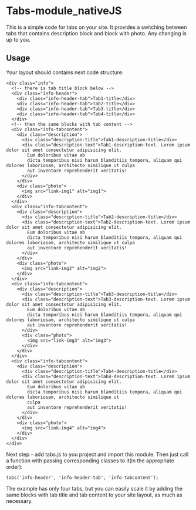 # Tabs-module_nativeJS
  This is a simple code for tabs on your site. It provides a switching between tabs that contains description block and block with photo. Any changing is up to you.
## Usage
  Your layout should contains next code structure:
```
<div class="info">
  <!-- there is tab title block below -->
  <div class="info-header">
    <div class="info-header-tab">Tab1-title</div>
    <div class="info-header-tab">Tab2-title</div>
    <div class="info-header-tab">Tab3-title</div>
    <div class="info-header-tab">Tab4-title</div>
  </div>
  <!-- then the same blocks with tab content -->
  <div class="info-tabcontent">
    <div class="description">
      <div class="description-title">Tab1-description-title</div>
      <div class="description-text">Tab1-description-text. Lorem ipsum dolor sit amet consectetur adipisicing elit.
        Eum doloribus vitae ab
        dicta temporibus nisi harum blanditiis tempora, aliquam qui dolores laboriosam, architecto similique ut culpa
        aut inventore reprehenderit veritatis!
      </div>
    </div>
    <div class="photo">
      <img src="link-img1" alt="img1">
    </div>
  </div>
  <div class="info-tabcontent">
    <div class="description">
      <div class="description-title">Tab2-description-title</div>
      <div class="description-text">Tab2-description-text. Lorem ipsum dolor sit amet consectetur adipisicing elit.
        Eum doloribus vitae ab
        dicta temporibus nisi harum blanditiis tempora, aliquam qui dolores laboriosam, architecto similique ut culpa
        aut inventore reprehenderit veritatis!
      </div>
    </div>
    <div class="photo">
      <img src="link-img2" alt="img2">
    </div>
  </div>
  <div class="info-tabcontent">
    <div class="description">
      <div class="description-title">Tab3-description-title</div>
      <div class="description-text">Tab3-description-text. Lorem ipsum dolor sit amet consectetur adipisicing elit.
        Eum doloribus vitae ab
        dicta temporibus nisi harum blanditiis tempora, aliquam qui dolores laboriosam, architecto similique ut culpa
        aut inventore reprehenderit veritatis!
      </div>
      <div class="photo">
        <img src="link-img3" alt="img3">
      </div>
    </div>
  </div>
  <div class="info-tabcontent">
    <div class="description">
      <div class="description-title">Tab4-description-title</div>
      <div class="description-text">Tab4-description-text. Lorem ipsum dolor sit amet consectetur adipisicing elit.
        Eum doloribus vitae ab
        dicta temporibus nisi harum blanditiis tempora, aliquam qui dolores laboriosam, architecto similique ut
        culpa
        aut inventore reprehenderit veritatis!
      </div>
    </div>
    <div class="photo">
      <img src="link-img4" alt="img4">
    </div>
  </div>
</div>
```
Next step - add tabs.js to you project and import this module. Then just call a function with passing corresponding classes to it(in the appropriate order):
 ```
 tabs('info-header', 'info-header-tab', 'info-tabcontent');
 ```
The example has only four tabs, but you can easily scale it by adding the same blocks with tab title and tab content to your site layout, as much as necessary.
